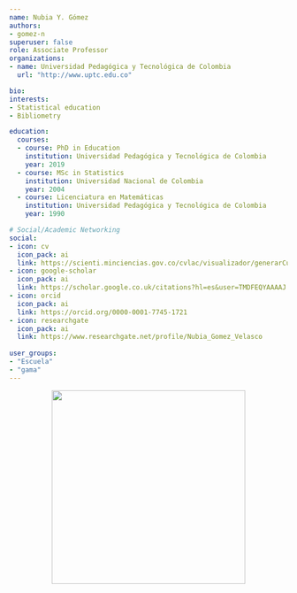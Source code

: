 ```yaml
---
name: Nubia Y. Gómez
authors:
- gomez-n
superuser: false
role: Associate Professor
organizations:
- name: Universidad Pedagógica y Tecnológica de Colombia
  url: "http://www.uptc.edu.co"

bio: 
interests:
- Statistical education
- Bibliometry

education:
  courses:
  - course: PhD in Education 
    institution: Universidad Pedagógica y Tecnológica de Colombia
    year: 2019  
  - course: MSc in Statistics
    institution: Universidad Nacional de Colombia
    year: 2004
  - course: Licenciatura en Matemáticas
    institution: Universidad Pedagógica y Tecnológica de Colombia
    year: 1990

# Social/Academic Networking
social:
- icon: cv
  icon_pack: ai
  link: https://scienti.minciencias.gov.co/cvlac/visualizador/generarCurriculoCv.do?cod_rh=0000479519
- icon: google-scholar
  icon_pack: ai
  link: https://scholar.google.co.uk/citations?hl=es&user=TMDFEQYAAAAJ  
- icon: orcid
  icon_pack: ai
  link: https://orcid.org/0000-0001-7745-1721
- icon: researchgate
  icon_pack: ai
  link: https://www.researchgate.net/profile/Nubia_Gomez_Velasco
 
user_groups:
- "Escuela"
- "gama"
---
```



<center><img src="https://matematicas.netlify.com/img/gs/gomez-n.png"  width="350"></center>


